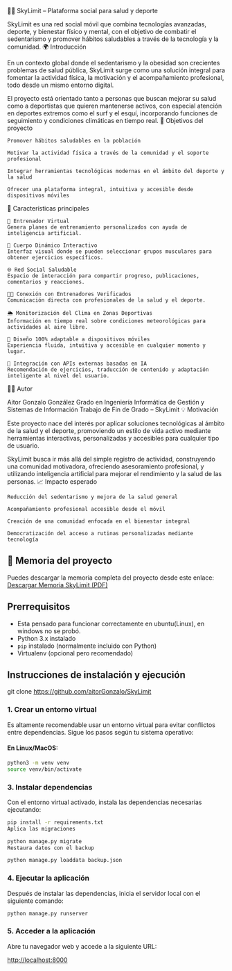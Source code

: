 🏋️‍♂️ SkyLimit – Plataforma social para salud y deporte

SkyLimit es una red social móvil que combina tecnologías avanzadas, deporte, y bienestar físico y mental, con el objetivo de combatir el sedentarismo y promover hábitos saludables a través de la tecnología y la comunidad.
🌍 Introducción

En un contexto global donde el sedentarismo y la obesidad son crecientes problemas de salud pública, SkyLimit surge como una solución integral para fomentar la actividad física, la motivación y el acompañamiento profesional, todo desde un mismo entorno digital.

El proyecto está orientado tanto a personas que buscan mejorar su salud como a deportistas que quieren mantenerse activos, con especial atención en deportes extremos como el surf y el esquí, incorporando funciones de seguimiento y condiciones climáticas en tiempo real.
🎯 Objetivos del proyecto

    Promover hábitos saludables en la población

    Motivar la actividad física a través de la comunidad y el soporte profesional

    Integrar herramientas tecnológicas modernas en el ámbito del deporte y la salud

    Ofrecer una plataforma integral, intuitiva y accesible desde dispositivos móviles

🧠 Características principales

    🤖 Entrenador Virtual
    Genera planes de entrenamiento personalizados con ayuda de inteligencia artificial.

    🧍 Cuerpo Dinámico Interactivo
    Interfaz visual donde se pueden seleccionar grupos musculares para obtener ejercicios específicos.

    🌐 Red Social Saludable
    Espacio de interacción para compartir progreso, publicaciones, comentarios y reacciones.

    🧑‍🏫 Conexión con Entrenadores Verificados
    Comunicación directa con profesionales de la salud y el deporte.

    🌦️ Monitorización del Clima en Zonas Deportivas
    Información en tiempo real sobre condiciones meteorológicas para actividades al aire libre.

    📱 Diseño 100% adaptable a dispositivos móviles
    Experiencia fluida, intuitiva y accesible en cualquier momento y lugar.

    🧬 Integración con APIs externas basadas en IA
    Recomendación de ejercicios, traducción de contenido y adaptación inteligente al nivel del usuario.

👨‍🎓 Autor

Aitor Gonzalo González
Grado en Ingeniería Informática de Gestión y Sistemas de Información
Trabajo de Fin de Grado – SkyLimit
💡 Motivación

Este proyecto nace del interés por aplicar soluciones tecnológicas al ámbito de la salud y el deporte, promoviendo un estilo de vida activo mediante herramientas interactivas, personalizadas y accesibles para cualquier tipo de usuario.

SkyLimit busca ir más allá del simple registro de actividad, construyendo una comunidad motivadora, ofreciendo asesoramiento profesional, y utilizando inteligencia artificial para mejorar el rendimiento y la salud de las personas.
📈 Impacto esperado

    Reducción del sedentarismo y mejora de la salud general

    Acompañamiento profesional accesible desde el móvil

    Creación de una comunidad enfocada en el bienestar integral

    Democratización del acceso a rutinas personalizadas mediante tecnología



## 📄 Memoria del proyecto

Puedes descargar la memoria completa del proyecto desde este enlace:  
[Descargar Memoria SkyLimit (PDF)](https://drive.google.com/file/d/1D9bjyhW6tgHBdRSGxDxrHQT3bHjIbUti/view?usp=drive_link)

## Prerrequisitos

- Esta pensado para funcionar correctamente en ubuntu(Linux), en windows no se probó.
- Python 3.x instalado
- `pip` instalado (normalmente incluido con Python)
- Virtualenv (opcional pero recomendado)

## Instrucciones de instalación y ejecución
git clone https://github.com/aitorGonzalo/SkyLimit
### 1. Crear un entorno virtual

Es altamente recomendable usar un entorno virtual para evitar conflictos entre dependencias. Sigue los pasos según tu sistema operativo:

#### En Linux/MacOS:
```bash
python3 -m venv venv
source venv/bin/activate
```

### 3. Instalar dependencias

Con el entorno virtual activado, instala las dependencias necesarias ejecutando:

```bash
pip install -r requirements.txt
Aplica las migraciones

python manage.py migrate
Restaura datos con el backup

python manage.py loaddata backup.json
```

### 4. Ejecutar la aplicación

Después de instalar las dependencias, inicia el servidor local con el siguiente comando:

```bash
python manage.py runserver
```

### 5. Acceder a la aplicación

Abre tu navegador web y accede a la siguiente URL:

[http://localhost:8000](http://localhost:8000)

